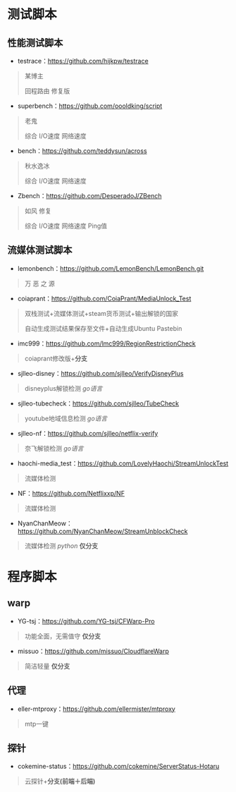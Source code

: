 # 测试脚本
## 性能测试脚本
+ testrace：https://github.com/hijkpw/testrace
> 某博主
> 
> 回程路由 修复版
+ superbench：https://github.com/oooldking/script
> 老鬼
> 
> 综合 I/O速度 网络速度
+ bench：https://github.com/teddysun/across
> 秋水逸冰
> 
> 综合 I/O速度 网络速度
+ Zbench：https://github.com/DesperadoJ/ZBench
> 如风 修复
> 
> 综合 I/O速度 网络速度 Ping值

## 流媒体测试脚本
+ lemonbench：https://github.com/LemonBench/LemonBench.git
> 万 恶 之 源
+ coiaprant：https://github.com/CoiaPrant/MediaUnlock_Test
> 双栈测试+流媒体测试+steam货币测试+输出解锁的国家
>
> 自动生成测试结果保存至文件+自动生成Ubuntu Pastebin
+ imc999：https://github.com/lmc999/RegionRestrictionCheck
> coiaprant修改版+**分支**
+ sjlleo-disney：https://github.com/sjlleo/VerifyDisneyPlus
> disneyplus解锁检测 *go语言*
+ sjlleo-tubecheck：https://github.com/sjlleo/TubeCheck
> youtube地域信息检测 *go语言*
+ sjlleo-nf：https://github.com/sjlleo/netflix-verify
> 奈飞解锁检测 *go语言*
+ haochi-media_test：https://github.com/LovelyHaochi/StreamUnlockTest
> 流媒体检测
+ NF：https://github.com/Netflixxp/NF
> 流媒体检测
+ NyanChanMeow：https://github.com/NyanChanMeow/StreamUnblockCheck
> 流媒体检测 *python* **仅分支**


# 程序脚本
## warp
+ YG-tsj：https://github.com/YG-tsj/CFWarp-Pro
> 功能全面，无需值守 **仅分支**
+ missuo：https://github.com/missuo/CloudflareWarp
> 简洁轻量 **仅分支**

## 代理
+ eller-mtproxy：https://github.com/ellermister/mtproxy
> mtp一键

## 探针
+ cokemine-status：https://github.com/cokemine/ServerStatus-Hotaru
> 云探针+**分支(前端＋后端)**
